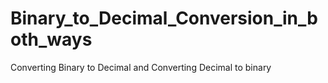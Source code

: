# Binary_to_Decimal_Conversion_in_both_ways

Converting Binary to Decimal
and
Converting Decimal to binary

